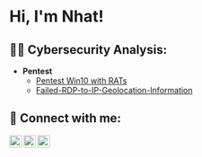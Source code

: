 <h1>Hi, I'm Nhat! 
<h2>👨‍💻 Cybersecurity Analysis:</h2>

- <b>Pentest</b>
  - [Pentest Win10 with RATs](https://github.com/TheSelected1/Pentest-RATs)
  - [Failed-RDP-to-IP-Geolocation-Information](https://github.com/TheSelected1/Failed-RDP-to-IP-Geolocation-Information/tree/main)


<h2> 🤳 Connect with me:</h2>

[<img align="left" alt="JoshMadakor | Twitter" width="22px" src="https://cdn.jsdelivr.net/npm/simple-icons@v3/icons/twitter.svg" />][twitter]
[<img align="left" alt="JoshMadakor | LinkedIn" width="22px" src="https://cdn.jsdelivr.net/npm/simple-icons@v3/icons/linkedin.svg" />][linkedin]
[<img align="left" alt="JoshMadakor | Instagram" width="22px" src="https://cdn.jsdelivr.net/npm/simple-icons@v3/icons/instagram.svg" />][instagram]

[twitter]: https://twitter.com/KirenNguye39800
[instagram]: https://www.instagram.com/kiren_nguyen?igsh=M3N6NDhnMWgwdTFh
[linkedin]: linkedin.com/in/nhat-nguyen-b4b8282b1

<!--
**joshmadakor1/joshmadakor1** is a ✨ _special_ ✨ repository because its `README.md` (this file) appears on your GitHub profile.

Here are some ideas to get you started:

- 🔭 I’m currently working on ...
- 🌱 I’m currently learning ...
- 👯 I’m looking to collaborate on ...
- 🤔 I’m looking for help with ...
- 💬 Ask me about ...
- 📫 How to reach me: ...
- 😄 Pronouns: ...
- ⚡ Fun fact: ...
-->
